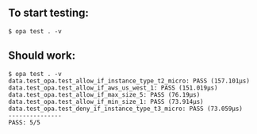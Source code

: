 ## To start testing:
`$ opa test . -v`

## Should work:
```
$ opa test . -v
data.test_opa.test_allow_if_instance_type_t2_micro: PASS (157.101µs)
data.test_opa.test_allow_if_aws_us_west_1: PASS (151.019µs)
data.test_opa.test_allow_if_max_size_5: PASS (76.19µs)
data.test_opa.test_allow_if_min_size_1: PASS (73.914µs)
data.test_opa.test_deny_if_instance_type_t3_micro: PASS (73.059µs)
---------------
PASS: 5/5
```
